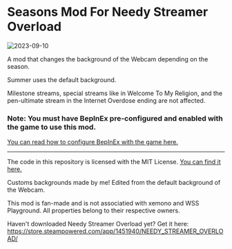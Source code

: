 # Seasons Mod For Needy Streamer Overload
![2023-09-10](https://github.com/amazeedaizee/NeedyGirlSeasons/assets/131136866/8e03be2c-a5f9-4696-b61b-381c505ea07c)


A mod that changes the background of the Webcam depending on the season.

Summer uses the default background.

Milestone streams, special streams like in Welcome To My Religion, and the pen-ultimate stream in the Internet Overdose ending are not affected.

### Note: You must have BepInEx pre-configured and enabled with the game to use this mod.
[You can read how to configure BepInEx with the game here.](https://gist.github.com/amazeedaizee/ae0dd70cc0d842d6a83cd80451e3752e)

-----
The code in this repository is licensed with the MIT License. [You can find it here.](https://github.com/amazeedaizee/NeedyGirlSeasons/blob/main/LICENSE.md)

Customs backgrounds made by me! Edited from the default background of the Webcam.

This mod is fan-made and is not associatied with xemono and WSS Playground. All properties belong to their respective owners.

Haven't downloaded Needy Streamer Overload yet? Get it here: https://store.steampowered.com/app/1451940/NEEDY_STREAMER_OVERLOAD/
